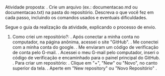 Atividade proposta: 
. Crie um arquivo (ex.: documentacao.md ou documentacao.txt) na pasta do repositório. Descreva o que você fez em cada passo, incluindo os comandos usados e eventuais dificuldades.

Segue o guia da realização da atividade, explicando o processo de envio.
1. Como criei um repositório?:
   . Após conectar a minha conta no computador, na página anônima, acessei o site "GitHub".
   . Me conectei com a minha conta do google.
   . Me enviaram um código de verificação de conta pelo G-mail.
   . Acessei o meu G-mail pelo computador, inseri o código de verificação e encaminhado para o painel principal do GitHub.
   . Para criar um repositório:
     . Clique em "+", "New" ou "Novo", no canto superior da tela.
     . Aperte em "New repository" ou "Novo Repositório"
     . 
